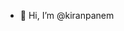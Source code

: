 - 👋 Hi, I’m @kiranpanem


<!---
kiranpanem/kiranpanem is a ✨ special ✨ repository because its `README.md` (this file) appears on your GitHub profile.
You can click the Preview link to take a look at your changes.
--->
